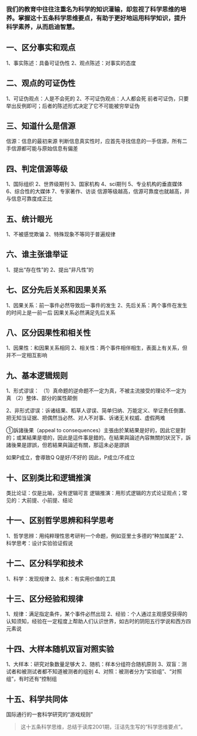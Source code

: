 ### 我们的教育中往往注重名为科学的知识灌输，却忽视了科学思维的培养。掌握这十五条科学思维要点，有助于更好地运用科学知识，提升科学素养，从而启迪智慧。

## 一、区分事实和观点

1、事实陈述：具备可证伪性
2、观点陈述：对事实的态度

## 二、观点的可证伪性

1、可证伪观点：人是不会死的
2、不可证伪观点：人人都会死
前者可证伪，只要举出反例即可；后者的陈述形式决定了它不可能被穷举证伪

## 三、知道什么是信源
信源：信息的最初来源
判断信息真实性时，应首先寻找信息的一手信源，所有二手信源都可能与原始信息有偏差

## 四、判定信源等级
1、国际组织
2、世界级期刊
3、国家机构
4、sci期刊
5、专业机构的垂直媒体
6、综合性的大媒体
7、专家著作、访谈
信源等级越高，信源可靠度也就越高，并与信息可靠度成正比

## 五、统计眼光
1、不被感觉欺骗
2、特殊现象不等同于普遍规律

## 六、谁主张谁举证
1、提出“存在性”的
2、提出“非凡性”的

## 七、区分先后关系和因果关系
1、因果关系：前一事件必然导致后一事件的发生
2、先后关系：两个事件在发生的时间上是一前一后
因果关系必然满足先后关系

## 八、区分因果性和相关性
1、因果性：和因果关系相同
2、相关性：两个事件相伴相生，表面上有关系，但并不一定相互影响

## 九、基本逻辑规则
1、形式谬误：
（1）真命题的逆命题不一定为真，不被主流接受的理论不一定为真
（2）整体、部分的属性颠倒

2、非形式谬误：诉诸结果、稻草人谬误、简单归纳、万能定义、举证责任倒置、把无知当证据、把偶然当必然、对人不对事、诉诸无关权威、虚假两难

①訴諸後果（appeal to consequences）主張由於某結果是好的，因此它是對的；或某結果是壞的，因此是這件事是錯的。在結果與論述內容無關的狀況下，訴諸後果是謬誤，但若結果與論述有關，那這未必是謬誤

如果P成立，會導致Q
Q是好/不好的
因此，P成立/不成立

## 十、区别类比和逻辑推演
类比论证：仅是比喻，没有逻辑可言
逻辑推演：用形式逻辑的方式论证观点；常见的：大前提、小前提、结论

## 十一、区别哲学思辨和科学思考
1、哲学思辨：用纯粹理性思考研判一个命题，例如亚里士多德的“种加属差”
2、科学思考：设计实验验证假说

## 十二、区分科学和技术
1、科学：发现规律
2、技术：有实用价值的工具

## 十三、区分经验和规律
1、规律：满足指定条件，某个事件必然出现
2、经验：个人通过主观感受获得的认知须知，经验在一定程度上帮助人们认识世界，如古时的阴阳五行学说和西方四元素说

## 十四、大样本随机双盲对照实验
1、大样本：研究对象数量足够大
2、随机：样本分组符合随机原则
3、双盲：测试者和被测试者都不知道被测者的组别
4、对照：被测者分为“实验组”、“对照组”，有时还有“控制组

## 十五、科学共同体
国际通行的一套科学研究的“游戏规则”

 


> 这十五条科学思维，总结于读库2001期，汪诘先生写的“科学思维要点”。
